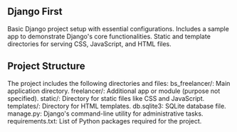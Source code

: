 ## Django First
Basic Django project setup with essential configurations.
Includes a sample app to demonstrate Django's core functionalities.
Static and template directories for serving CSS, JavaScript, and HTML files.

## Project Structure
The project includes the following directories and files:
bs_freelancer/: Main application directory.
freelancer/: Additional app or module (purpose not specified).
static/: Directory for static files like CSS and JavaScript.
templates/: Directory for HTML templates.
db.sqlite3: SQLite database file.
manage.py: Django's command-line utility for administrative tasks.
requirements.txt: List of Python packages required for the project.
